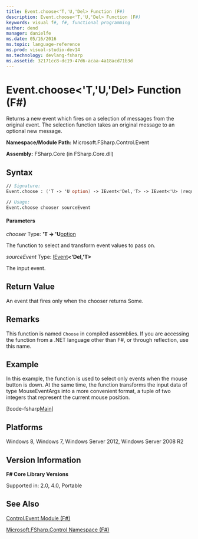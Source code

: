 ```yaml
---
title: Event.choose<'T,'U,'Del> Function (F#)
description: Event.choose<'T,'U,'Del> Function (F#)
keywords: visual f#, f#, functional programming
author: dend
manager: danielfe
ms.date: 05/16/2016
ms.topic: language-reference
ms.prod: visual-studio-dev14
ms.technology: devlang-fsharp
ms.assetid: 32171cc8-dc19-47d6-acaa-4a18acd71b3d 
---
```


# Event.choose<'T,'U,'Del> Function (F#)

Returns a new event which fires on a selection of messages from the original event. The selection function takes an original message to an optional new message.

**Namespace/Module Path:** Microsoft.FSharp.Control.Event

**Assembly:** FSharp.Core (in FSharp.Core.dll)


## Syntax

```fsharp
// Signature:
Event.choose : ('T -> 'U option) -> IEvent<'Del,'T> -> IEvent<'U> (requires delegate)

// Usage:
Event.choose chooser sourceEvent
```

#### Parameters
*chooser*
Type: **'T -&gt; 'U**[option](https://msdn.microsoft.com/library/b08add48-34bf-4410-80a1-ef6a8daddc58)


The function to select and transform event values to pass on.


*sourceEvent*
Type: [IEvent](https://msdn.microsoft.com/library/8dbca0df-f8a1-40bd-8d50-aa26f6a8b862)**&lt;'Del,'T&gt;**


The input event.

## Return Value

An event that fires only when the chooser returns Some.

## Remarks
This function is named `Choose` in compiled assemblies. If you are accessing the function from a .NET language other than F#, or through reflection, use this name.

## Example

In this example, the function is used to select only events when the mouse button is down. At the same time, the function transforms the input data of type MouseEventArgs into a more convenient format, a tuple of two integers that represent the current mouse position.

[!code-fsharp[Main](~samples/snippets/fsharp/events/snippet2.fs)]

## Platforms
Windows 8, Windows 7, Windows Server 2012, Windows Server 2008 R2


## Version Information
**F# Core Library Versions**

Supported in: 2.0, 4.0, Portable

## See Also
[Control.Event Module &#40;F&#35;&#41;](Control.Event-Module-%5BFSharp%5D.md)

[Microsoft.FSharp.Control Namespace &#40;F&#35;&#41;](Microsoft.FSharp.Control-Namespace-%5BFSharp%5D.md)